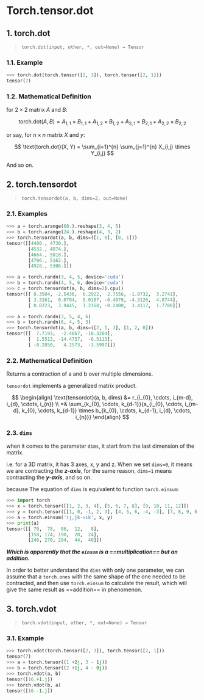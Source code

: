 # Torch.tensor.dot

## 1. torch.dot

> `torch.dot(input, other, *, out=None) → Tensor`

### 1.1. Example

```python
>>> torch.dot(torch.tensor([2, 3]), torch.tensor([2, 1]))
tensor(7)
```

### 1.2. Mathematical Definition

for $2 \times 2$ matrix $A$ and $B$:

$$
\text{torch.dot}(A, B) = A_{1,1} \times B_{1,1} + A_{1,2} \times B_{1,2} + A_{2,1} \times B_{2,1} + A_{2,2} \times B_{2,2}
$$

or say, for $n \times n$ matrix $X$ and $y$:

$$
\text{torch.dot}(X, Y) = \sum_{i=1}^{n} \sum_{j=1}^{n} X_{i,j} \times Y_{i,j}
$$

And so on.

## 2. torch.tensordot

> `torch.tensordot(a, b, dims=2, out=None)`

### 2.1. Examples

```python
>>> a = torch.arange(60.).reshape(3, 4, 5)
>>> b = torch.arange(24.).reshape(4, 3, 2)
>>> torch.tensordot(a, b, dims=([1, 0], [0, 1]))
tensor([[4400., 4730.],
        [4532., 4874.],
        [4664., 5018.],
        [4796., 5162.],
        [4928., 5306.]])

>>> a = torch.randn(3, 4, 5, device='cuda')
>>> b = torch.randn(4, 5, 6, device='cuda')
>>> c = torch.tensordot(a, b, dims=2).cpu()
tensor([[ 8.3504, -2.5436,  6.2922,  2.7556, -1.0732,  3.2741],
        [ 3.3161,  0.0704,  5.0187, -0.4079, -4.3126,  4.8744],
        [ 0.8223,  3.9445,  3.2168, -0.2400,  3.4117,  1.7780]])

>>> a = torch.randn(3, 5, 4, 6)
>>> b = torch.randn(6, 4, 5, 3)
>>> torch.tensordot(a, b, dims=([2, 1, 3], [1, 2, 0]))
tensor([[  7.7193,  -2.4867, -10.3204],
        [  1.5513, -14.4737,  -6.5113],
        [ -0.2850,   4.2573,  -3.5997]])
```

### 2.2. Mathematical Definition

Returns a contraction of a and b over multiple dimensions.

`tensordot` implements a generalized matrix product.

$$
\begin{align}
\text{tensordot}(a, b, dims) &= r_{i_{0}, \cdots, i_{m-d}, i_{d}, \cdots, i_{n}} \\
=& \sum_{k_{0}, \cdots, k_{d-1}}{a_{i_{0}, \cdots, i_{m-d}, k_{0}, \cdots, k_{d-1}} \times b_{k_{0}, \cdots, k_{d-1}, i_{d}, \cdots, i_{n}}}
\end{align}
$$

### 2.3. `dims`

when it comes to the parameter `dims`, it start from the last dimension of the matrix.

i.e. for a 3D matrix, it has 3 axes, x, y and z. When we set `dims=0`, it means we are contracting the ***z-axis***, for the same reason, `dims=1` means contracting the ***y-axis***, and so on.

because The equation of `dims` is equivalent to function `torch.einsum`:

```python
>>> import torch
>>> x = torch.tensor([[1, 2, 3, 4], [5, 6, 7, 8], [9, 10, 11, 12]])
>>> y = torch.tensor([[1, 0, -1, 2, 3], [4, 5, 6, -4, -3], [7, 8, 9, 6, 5], [10, 11, 12, 0, -1]])
>>> a = torch.einsum('ij,jk->ik', x, y)
>>> print(a)
tensor([[ 70,  78,  86,  12,   8],
        [158, 174, 190,  28,  24],
        [246, 270, 294,  44,  40]])
```

***Which is apparently that the `einsum` is a ==multiplication== but an addition.***

In order to better understand the `dims` with only one parameter, we can assume that a `torch.ones` with the same shape of the one needed to be contracted, and then use `torch.einsum` to calculate the result, which will give the same result as ==addition== in phenomenon.

## 3. torch.vdot

> `torch.vdot(input, other, *, out=None) → Tensor`

### 3.1. Example

```python
>>> torch.vdot(torch.tensor([2, 3]), torch.tensor([2, 1]))
tensor(7)
>>> a = torch.tensor((1 +2j, 3 - 1j))
>>> b = torch.tensor((2 +1j, 4 - 0j))
>>> torch.vdot(a, b)
tensor([16.+1.j])
>>> torch.vdot(b, a)
tensor([16.-1.j])
```
